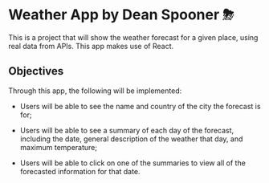 # Weather App by Dean Spooner ⛈

This is a project that will show the weather forecast for a given place, using real data from APIs. This app makes use of React.

## Objectives

Through this app, the following will be implemented:

- Users will be able to see the name and country of the city the forecast is for;

- Users will be able to see a summary of each day of the forecast, including the date, general description of the weather that day, and maximum temperature;

- Users will be able to click on one of the summaries to view all of the forecasted information for that date.
